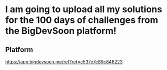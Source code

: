# I am going to upload all my solutions for the 100 days of challenges from the BigDevSoon platform!

## Platform ##
https://app.bigdevsoon.me/ref?ref=c537e7c89c846223
